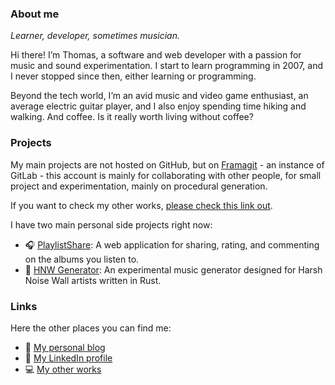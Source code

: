 ### About me

*Learner, developer, sometimes musician.*

Hi there! I’m Thomas, a software and web developer with a passion for music and sound experimentation. I start to learn programming in 2007, and I never stopped since then, either learning or programming.

Beyond the tech world, I’m an avid music and video game enthusiast, an average electric guitar player, and I also enjoy spending time hiking and walking. And coffee. Is it really worth living without coffee?

### Projects

My main projects are not hosted on GitHub, but on [Framagit](https://framagit.org/blchrd) - an instance of GitLab - this account is mainly for collaborating with other people, for small project and experimentation, mainly on procedural generation.

If you want to check my other works, [please check this link out](https://framagit.org/blchrd).

I have two main personal side projects right now:

* 🎧 [PlaylistShare](https://framagit.org/playlistshare/): A web application for sharing, rating, and commenting on the albums you listen to.
* 🎵 [HNW Generator](https://framagit.org/blchrd/rust-hnwgen/): An experimental music generator designed for Harsh Noise Wall artists written in Rust.

### Links

Here the other places you can find me:

* 📓 [My personal blog](https://blchrd.eu)
* 💼 [My LinkedIn profile](https://www.linkedin.com/in/blchrd)
* 💻 [My other works](https://framagit.org/blchrd)

